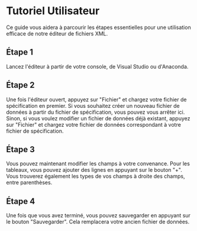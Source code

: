 # Tutoriel Utilisateur

Ce guide vous aidera à parcourir les étapes essentielles pour une utilisation efficace de notre éditeur de fichiers XML.

## Étape 1

Lancez l'éditeur à partir de votre console, de Visual Studio ou d'Anaconda.

## Étape 2

Une fois l'éditeur ouvert, appuyez sur "Fichier" et chargez votre fichier de spécification en premier.
Si vous souhaitez créer un nouveau fichier de données à partir du fichier de spécification, vous pouvez vous arrêter ici.
Sinon, si vous voulez modifier un fichier de données déjà existant, appuyez sur "Fichier" et chargez votre fichier de données
correspondant à votre fichier de spécification.

## Étape 3

Vous pouvez maintenant modifier les champs à votre convenance.
Pour les tableaux, vous pouvez ajouter des lignes en appuyant sur le bouton "+".
Vous trouverez également les types de vos champs à droite des champs, entre parenthèses.

## Étape 4

Une fois que vous avez terminé, vous pouvez sauvegarder en appuyant sur le bouton "Sauvegarder".
Cela remplacera votre ancien fichier de données.


